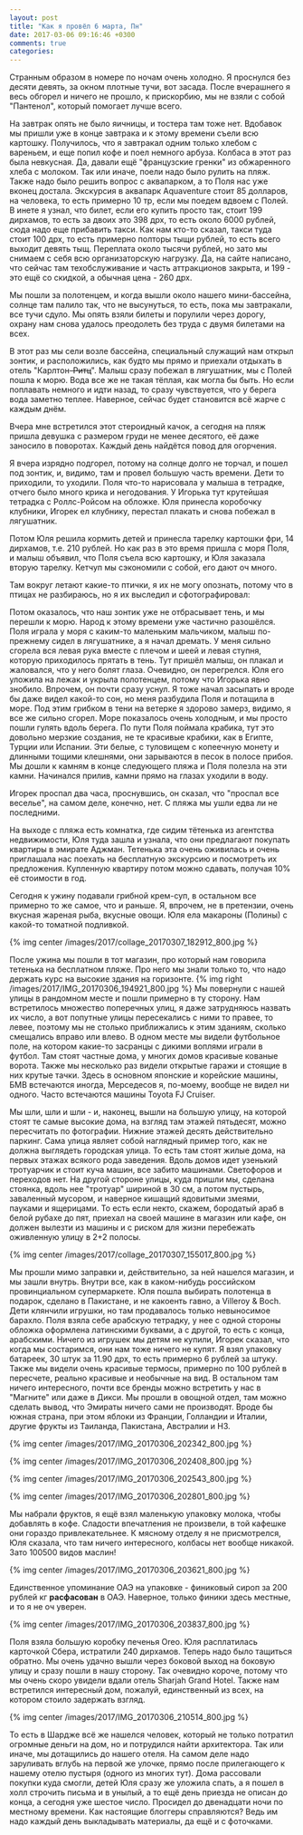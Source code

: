 ```yaml
---
layout: post
title: "Как я провёл 6 марта, Пн"
date: 2017-03-06 09:16:46 +0300
comments: true
categories: 
---
```

Странным образом в номере по ночам очень холодно. Я проснулся без десяти девять, за окном плотные тучи, вот засада. После вчерашнего я весь обгорел и ничего не прошло, к прискорбию, мы не взяли с собой "Пантенол", который помогает лучше всего.

На завтрак опять не было яичницы, и тостера там тоже нет. Вдобавок мы пришли уже в конце завтрака и к этому времени съели всю картошку. Получилось, что я завтракал одним только хлебом с вареньем, и еще попил кофе и поел немного арбуза. Колбаса в этот раз была невкусная. Да, давали ещё "французские гренки" из обжаренного хлеба с молоком. Так или иначе, поели надо было рулить на пляж. Также надо было решить вопрос с аквапарком, а то Поля нас уже вконец достала. Экскурсия в аквапарк Aquaventure стоит 85 долларов, на человека, то есть примерно 10 тр, если мы поедем вдвоем с Полей. В инете я узнал, что билет, если его купить просто так, стоит 199 дирхамов, то есть за двоих это 398 дрх, то есть около 6000 рублей, сюда надо еще прибавить такси. Как нам кто-то сказал, такси туда стоит 100 дрх, то есть примерно полторы тыщи рублей, то есть всего выходит девять тыщ. Переплата около тысячи рублей, но зато мы снимаем с себя всю организаторскую нагрузку. Да, на сайте написано, что сейчас там техобслуживание и часть аттракционов закрыта, и 199 - это ещё со скидкой, а обычная цена - 260 дрх.

Мы пошли за полотенцем, и когда вышли около нашего мини-бассейна, солнце там палило так, что не высунуться, то есть, пока мы завтракали, все тучи сдуло. Мы опять взяли билеты и порулили через дорогу, охрану нам снова удалось преодолеть без труда с двумя билетами на всех.

В этот раз мы сели возле бассейна, специальный служащий нам открыл зонтик, и расположились, как будто мы прямо и приехали отдыхать в отель "Карлтон~~-Ритц~~". Малыш сразу побежал в лягушатник, мы с Полей пошла к морю. Вода все же не такая тёплая, как могла бы быть. Но если поплавать немного и идти назад, то сразу чувствуется, что у берега вода заметно теплее. Наверное, сейчас будет становится всё жарче с каждым днём.

Вчера мне встретился этот стероидный качок, а сегодня на пляж пришла девушка с размером груди не менее десятого, её даже заносило в поворотах. Каждый день найдётся повод для огорчения.

Я вчера изрядно подгорел, потому на солнце долго не торчал, и пошел под зонтик, и, видимо, там и провел большую часть времени. Дети то приходили, то уходили. Поля что-то нарисовала у малыша в тетрадке, отчего было много крика и негодования. У Игорька тут крутейшая тетрадка с Роллс-Ройсом на обложке. Юля принесла коробочку клубники, Игорек ел клубнику, перестал плакать и снова побежал в лягушатник.

Потом Юля решила кормить детей и принесла тарелку картошки фри, 14 дирхамов, т.е. 210 рублей. Но как раз в это время пришла с моря Поля, и малыш объявил, что Поля съела всю картошку, и Юля заказала вторую тарелку. Кетчуп мы сэкономили с собой, его дают оч много.

Там вокруг летают какие-то птички, я их не могу опознать, потому что в птицах не разбираюсь, но я их выследил и сфотографировал:

Потом оказалось, что наш зонтик уже не отбрасывает тень, и мы перешли к морю. Народ к этому времени уже частично разошёлся. Поля играла у моря с каким-то маленьким мальчиком, малыш по-прежнему сидел в лягушатнике, а я начал дремать. У меня сильно сгорела вся левая рука вместе с плечом и шеей и левая ступня, которую приходилось прятать в тень. Тут пришёл малыш, он плакал и жаловался, что у него болят глаза. Очевидно, он перегрелся. Юля его уложила на лежак и укрыла полотенцем, потому что Игорька явно знобило. Впрочем, он почти сразу уснул. Я тоже начал засыпать и вроде бы даже видел какой-то сон, но меня разбудила Поля и потащила в море. Под этим грибком в тени на ветерке я здорово замерз, видимо, я все же сильно сгорел. Море показалось очень холодным, и мы просто пошли гулять вдоль берега. По пути Поля поймала крабика, тут это довольно мерзкие создания, не те красивые крабики, как в Египте, Турции или Испании. Эти белые, с туловищем с копеечную монету и длинными тощими клешнями, они зарываются в песок в полосе прибоя. Мы дошли к камням в конце следующего пляжа и Поля полезла на эти камни. Начинался прилив, камни прямо на глазах уходили в воду.

Игорек проспал два часа, проснувшись, он сказал, что "проспал все веселье", на самом деле, конечно, нет. С пляжа мы ушли едва ли не последними.

На выходе с пляжа есть комнатка, где сидим тётенька из агентства недвижимости, Юля туда зашла и узнала, что они предлагают покупать квартиры в эмирате Аджман. Тетенька эта очень оживилась и очень приглашала нас поехать на бесплатную экскурсию и посмотреть их предложения. Купленную квартиру потом можно сдавать, получая 10% её стоимости в год.

Сегодня к ужину подавали грибной крем-суп, в остальном все примерно то же самое, что и раньше. Я, впрочем, не в претензии, очень вкусная жареная рыба, вкусные овощи. Юля ела макароны (Полины) с какой-то томатной подливкой. 

{% img center /images/2017/collage_20170307_182912_800.jpg %}

После ужина мы пошли в тот магазин, про который нам говорила тетенька на бесплатном пляже. Про него мы знали только то, что надо держать курс на высокие здания на горизонте. {% img right /images/2017/IMG_20170306_194921_800.jpg %} Мы повернули с нашей улицы в рандомном месте и пошли примерно в ту сторону. Нам встретилось множество поперечных улиц, я даже затрудняюсь назвать их число, а вот попутные улицы пересекались с ними то правее, то левее, поэтому мы не столько приближались к этим зданиям, сколько смещались вправо или влево. В одном месте мы видели футбольное поле, на котором какие-то засранцы с дикими воплями играли в футбол. Там стоят частные дома, у многих домов красивые кованые ворота. Также мы несколько раз видели открытые гаражи и стоящие в них крутые тачки. Здесь в основном японские и корейские машины, БМВ встечаются иногда, Мерседесов я, по-моему, вообще не видел ни одного. Часто встечаются машины Toyota FJ Cruiser.

Мы шли, шли и шли - и, наконец, вышли на большую улицу, на которой стоят те самые высокие дома, на взгляд там этажей пятьдесят, можно пересчитать по фотографии. Нижние этажей десять действительно паркинг. Сама улица являет собой наглядный пример того, как не должна выглядеть городская улица. То есть там стоят жилые дома, на первых этажах всякого рода заведения. Вдоль домов идет узенький тротуарчик и стоит куча машин, все забито машинами. Светофоров и переходов нет. На другой стороне улицы, куда пришли мы, сделана стоянка, вдоль нее "тротуар" шириной в 30 см, а потом пустырь, заваленный мусором, и наверное кишащий ядовитыми змеями, пауками и ящерицами. То есть если некто, скажем, бородатый араб в белой рубахе до пят, приехал на своей машине в магазин или кафе, он должен вылезти из машины и с риском для жизни перебежать оживленную улицу в 2+2 полосы.

{% img center /images/2017/collage_20170307_155017_800.jpg %}

Мы прошли мимо заправки и, действительно, за ней нашелся магазин, и мы зашли внутрь. Внутри все, как в каком-нибудь российском провинциальном супермаркете. Юля пошла выбирать полотенца в подарок, сделано в Пакистане, и не какоенть гавно, а Villeroy & Boch. Дети клянчили игрушки, но там продавалось только невыносимое барахло. Поля взяла себе арабскую тетрадку, у нее с одной стороны обложка оформлена латинскими буквами, а с другой, то есть с конца, арабскими. Ничего из игрушек мы детям не купили, Игорек сказал, что когда мы состаримся, они нам тоже ничего не купят. Я взял упаковку батареек, 30 штук за 11.90 дрх, то есть примерно 6 рублей за штуку. Также мы видели очень красивые термосы, примерно по 100 рублей в пересчете, реально красивые и необычные на вид. В остальном там ничего интересного, почти все бренды можно встретить у нас в "Магните" или даже в Дикси. Мы прошли в овощной отдел, там  можно сделать вывод, что Эмираты ничего сами не производят. Вроде бы южная страна, при этом яблоки из Франции, Голландии и Италии, другие фрукты из Таиланда, Пакистана, Австралии и НЗ. 

{% img center /images/2017/IMG_20170306_202342_800.jpg %}

{% img center /images/2017/IMG_20170306_202408_800.jpg %}

{% img center /images/2017/IMG_20170306_202543_800.jpg %}

{% img center /images/2017/IMG_20170306_202801_800.jpg %}

Мы набрали фруктов, я ещё взял маленькую упаковку молока, чтобы добавлять в кофе. Сладости впечатления не произвели, в той кафешке они гораздо привлекательнее. К мясному отделу я не присмотрелся, Юля сказала, что там ничего интересного, колбасы нет вообще никакой. Зато 100500 видов маслин!

{% img center /images/2017/IMG_20170306_203621_800.jpg %}

Единственное упоминание ОАЭ на упаковке - финиковый сироп за 200 рублей кг **расфасован** в ОАЭ. Наверное, только финики здесь местные, и то я не оч уверен.

{% img center /images/2017/IMG_20170306_203837_800.jpg %}

Поля взяла большую коробку печенья Oreo. Юля расплатилась карточкой Сбера, истратили 240 дирхамов. Теперь надо было тащиться обратно. Мы очень удачно вышли через боковой выход на боковую улицу и сразу пошли в нашу сторону. Так очевидно короче, потому что мы очень скоро увидели вдали отель Sharjah Grand Hotel. Также нам встретился интересный дом, пожалуй, единственный из всех, на котором стоило задержать взгляд. 

{% img center /images/2017/IMG_20170306_210514_800.jpg %}

То есть в Шардже всё же нашелся человек, который не только потратил огромные деньги на дом, но и потрудился найти архитектора. Так или иначе, мы дотащились до нашего отеля. На самом деле надо заруливать вглубь на первой же улочке, прямо после прилегающего к нашему отелю пустыря (одного из многих тут). Дома рассовали покупки куда смогли, детей Юля сразу же уложила спать, а я пошел в холл строчить письма и в унылый, а то ещё день приезда не описан до конца, а сегодня уже шестое число. Просидел до двенадцати ночи по местному времени. Как настоящие блоггеры справляются? Ведь им надо каждый день выкладывать материалы, да ещё и с фоточками.
